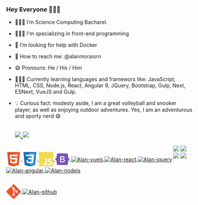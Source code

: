 ### Hey Everyone 🙋🏽‍♂️

- 👨🏽‍🎓 I’m Science Computing Bacharel.
- 👨🏽‍💻 I'm specializing in front-end programming
- 🤔 I’m looking for help with Docker
- 🔎 How to reach me: @alanmoraisrn
- 😄 Pronouns: He / His / Him
- 👨🏽‍🏫 Currently learning languages and framewors like: JavaScript, HTML, CSS, Node.js, React, Angular 9, JQuery, Bootstrap, Gulp, Next, ESNext, VueJS and Gulp.
- 💡 Curious fact: modesty aside, I am a great volleyball and snooker player, as well as enjoying outdoor adventures. Yes, I am an adventurous and sporty nerd 😄

  <div>
   <h2>
      <a href="https://github.com/alanmoraisrn">
      <img height="160em" src="https://github-readme-stats.vercel.app/api?username=alanmoraisrn&show_icons=true&theme=gotham&include_all_commits=true&count_private=true&border_radius=5mm"/>
      <img height="160em" src="https://github-readme-stats.vercel.app/api/top-langs/?username=alanmoraisrn&layout=compact&langs_count=6&theme=gotham&border_radius=5mm"/>
  </h2>
  </div>

<div style="display: flex; flex-wrap: nowrap; justify-content: space-evenly"><br>

  <div>
    <img align="center" alt="Alan-HTML" height="40" width="40" src="https://raw.githubusercontent.com/devicons/devicon/master/icons/html5/html5-original.svg">
    <img align="center" alt="Alan-CSS" height="40" width="40" src="https://raw.githubusercontent.com/devicons/devicon/master/icons/css3/css3-original.svg">
    <img align="center" alt="Alan-Js" height="40" width="40" src="https://raw.githubusercontent.com/devicons/devicon/master/icons/javascript/javascript-plain.svg">
    <img align="center" alt="Alan-bootstrap" height="40" width="40" src="https://raw.githubusercontent.com/devicons/devicon/master/icons/bootstrap/bootstrap-plain.svg">
    <img align="center" alt="Alan-vuejs" height="40" width="40" src="https://upload.wikimedia.org/wikipedia/commons/thumb/9/95/Vue.js_Logo_2.svg/1184px-Vue.js_Logo_2.svg.png">
    <img align="center" alt="Alan-react" height="40" width="45" src="https://upload.wikimedia.org/wikipedia/commons/thumb/a/a7/React-icon.svg/2300px-React-icon.svg.png">
    <img align="center" alt="Alan-jquery" height="50" width="50" src="https://cdn.iconscout.com/icon/free/png-256/jquery-8-1175153.png">
    <img align="center" alt="Alan-angular" height="50" width="50" src="https://www.pngrepo.com/png/353396/512/angular-icon.png">
    <img align="center" alt="Alan-nodejs" height="70" width="70" src="https://logospng.org/download/node-js/logo-node-js-1024.png">
  </div>
  
  
   <div>
    <h2></h2>
    <img align="center" alt="Alan-Git" height="40" width="40" src="https://raw.githubusercontent.com/devicons/devicon/master/icons/git/git-original.svg">
    <img align="center" alt="Alan-github" height="40" width="40" src="https://cdn-icons-png.flaticon.com/512/25/25231.png">
  </div> 
  
  <h2></h2>
  
  <div> 
  <a href="https://www.linkedin.com/in/alanmoraisrn/" target="_blank"><img src="https://img.shields.io/badge/-LinkedIn-%230077B5?style=for-the-badge&logo=linkedin&logoColor=white" target="_blank"></a>
  <a href="https://twitter.com/alanmoraisrn" target="_blank"><img src="https://img.shields.io/badge/Twitter-1DA1F2?style=for-the-badge&logo=twitter&logoColor=white"></a>
  <a href="https://instagram.com/alanmoraisrn" target="_blank"><img src="https://img.shields.io/badge/-Instagram-%23E4405F?style=for-the-badge&logo=instagram&logoColor=white" target="_blank"></a>
  <a href = "mailto:alanmoraisrn@gmail.com"><img src="https://img.shields.io/badge/-Gmail-%23333?style=for-the-badge&logo=gmail&logoColor=white" target="_blank"></a>

</div>
